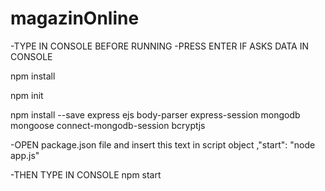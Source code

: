 # magazinOnline 
-TYPE IN CONSOLE BEFORE RUNNING
-PRESS ENTER IF ASKS DATA IN CONSOLE

npm install

npm init

npm install --save express ejs body-parser express-session mongodb mongoose connect-mongodb-session bcryptjs

-OPEN package.json file and insert this text in script object
,"start": "node app.js"

-THEN TYPE IN CONSOLE
npm start
